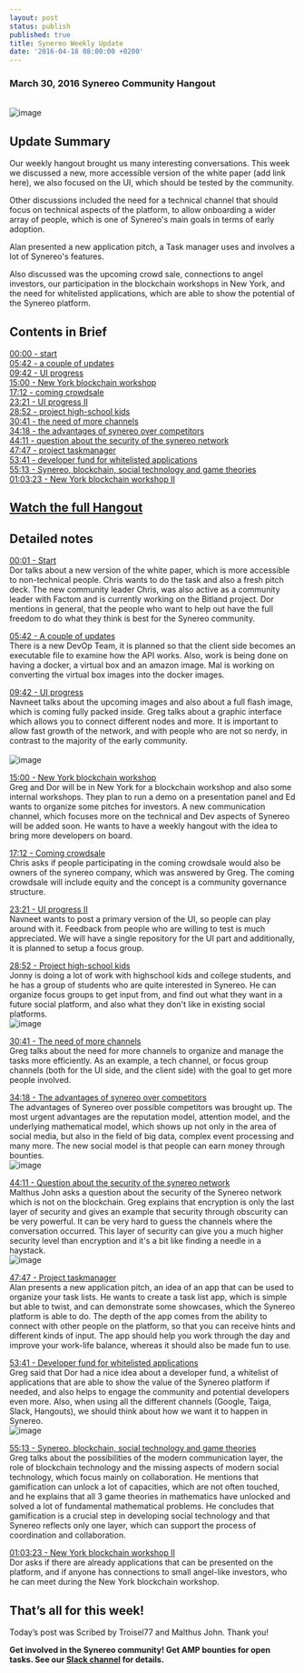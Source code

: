 ```yaml
---
layout: post
status: publish
published: true
title: Synereo Weekly Update
date: '2016-04-18 08:00:00 +0200'
---
```


### March 30, 2016 Synereo Community Hangout

<br>![image](http://i.imgur.com/qojfhEk.jpg)<br>

## Update Summary
Our weekly hangout brought us many interesting conversations. This week we discussed a new, more accessible version of the white paper (add link here), we also focused on the UI, which should be tested by the community.

Other discussions included the need for a technical channel that should focus on technical aspects of the platform, to allow onboarding a wider array of people, which is one of Synereo's main goals in terms of early adoption.

Alan presented a new application pitch, a Task manager uses and involves a lot of Synereo's features.  

Also discussed was the upcoming crowd sale, connections to angel investors, our participation in the blockchain workshops in New York, and the need for whitelisted applications, which are able to show the potential of the Synereo platform.

## Contents in Brief
[00:00 - start](https://www.youtube.com/watch?v=m_BxakTpizs)<BR>
[05:42 - a couple of updates](https://youtu.be/m_BxakTpizs?t=343)<BR>
[09:42 - UI progress](https://youtu.be/m_BxakTpizs?t=583)<BR>
[15:00 - New York blockchain workshop](https://youtu.be/m_BxakTpizs?t=900)<BR>
[17:12 - coming crowdsale](https://youtu.be/m_BxakTpizs?t=1032)<BR>
[23:21 - UI progress II](https://youtu.be/m_BxakTpizs?t=1401)<BR>
[28:52 - project high-school kids](https://youtu.be/m_BxakTpizs?t=1732)<BR>
[30:41 - the need of more channels](https://youtu.be/m_BxakTpizs?t=1841)<BR>
[34:18 - the advantages of synereo over competitors](https://youtu.be/m_BxakTpizs?t=2058)<BR>
[44:11 - question about the security of the synereo network](https://youtu.be/m_BxakTpizs?t=2651)<BR>
[47:47 - project taskmanager](https://youtu.be/m_BxakTpizs?t=2867)<BR>
[53:41 - developer fund for whitelisted applications](https://youtu.be/m_BxakTpizs?t=3221)<BR>
[55:13 - Synereo, blockchain, social technology and game theories](https://youtu.be/m_BxakTpizs?t=3313)<BR>
[01:03:23 - New York blockchain workshop II](https://youtu.be/m_BxakTpizs?t=3800)<BR>

## [Watch the full Hangout](https://www.youtube.com/watch?v=m_BxakTpizs)<BR>

## Detailed notes

[00:01 - Start](https://www.youtube.com/watch?v=m_BxakTpizs)<BR>
Dor talks about a new version of the white paper, which is more accessible to non-technical people. Chris wants to do the task and also a fresh pitch deck. The new community leader Chris, was also active as a community leader with Factom and is currently working on the Bitland project. Dor mentions in general, that the people who want to help out have the full freedom to do what they think is best for the Synereo community.

[05:42 - A couple of updates](https://youtu.be/m_BxakTpizs?t=343)<BR>
There is a new DevOp Team, it is planned so that the client side becomes an executable file to examine how the API works. Also, work is being done on having a docker, a virtual box and an amazon image. Mal is working on converting the virtual box images into the docker images.

[09:42 - UI progress](https://youtu.be/m_BxakTpizs?t=583)<BR>
Navneet talks about the upcoming images and also about a full flash image, which is coming fully packed inside. Greg talks about a graphic interface which allows you to connect different nodes and more. It is important to allow fast growth of the network, and with people who are not so nerdy, in contrast to the majority of the early community.  
<br>![image](http://blog.synereo.com/img/uploads/gui.jpg)<br>

[15:00 - New York blockchain workshop](https://youtu.be/m_BxakTpizs?t=900)<BR>
Greg and Dor will be in New York for a blockchain workshop and also some internal workshops. They plan to run a demo on a presentation panel and Ed wants to organize some pitches for investors. A new communication channel, which focuses more on the technical and Dev aspects of Synereo will be added soon. He wants to have a weekly hangout with the idea to bring more developers on board.

[17:12 - Coming crowdsale](https://youtu.be/m_BxakTpizs?t=1032)<BR>
Chris asks if people participating in the coming crowdsale would also be owners of the synereo company, which was answered by Greg. The coming crowdsale will include equity and the concept is a community governance structure.

[23:21 - UI progress II](https://youtu.be/m_BxakTpizs?t=1401)<BR>
Navneet wants to post a primary version of the UI, so people can play around with it. Feedback from people who are willing to test is much appreciated. We will have a single repository for the UI part and additionally, it is planned to setup a focus group.

[28:52 - Project high-school kids](https://youtu.be/m_BxakTpizs?t=1732)<BR>
Jonny is doing a lot of work with highschool kids and college students, and he has a group of students who are quite interested in Synereo. He can organize focus groups to get input from, and find out what they want in a future social platform, and also what they don't like in existing social platforms.
<br>![image](http://i.imgur.com/AqQZrD3.jpg)<br>

[30:41 - The need of more channels](https://youtu.be/m_BxakTpizs?t=1841)<BR>
Greg talks about the need for more channels to organize and manage the tasks more efficiently. As an example, a tech channel, or focus group channels (both for the UI side, and the client side) with the goal to get more people involved.

[34:18 -  The advantages of synereo over competitors](https://youtu.be/m_BxakTpizs?t=2058)<BR>
The advantages of Synereo over possible competitors was brought up. The most urgent advantages are the reputation model, attention model, and the underlying mathematical model, which shows up not only in the area of social media, but also in the field of big data, complex event processing and many more. The new social model is that people can earn money through bounties. 
<br>![image](http://i.imgur.com/qkOy7v1.jpg)<br>

[44:11 - Question about the security of the synereo network](https://youtu.be/m_BxakTpizs?t=2651)<BR>
Malthus John asks a question about the security of the Synereo network which is not on the blockchain. Greg explains that encryption is only the last layer of security and gives an example that security through obscurity can be very powerful. It can be very hard to guess the channels where the conversation occurred. This layer of security can give you a much higher security level than encryption and it's a bit like finding a needle in a haystack. 
<br>![image](http://i.imgur.com/1TmeQls.jpg)<br>

[47:47 - Project taskmanager](https://youtu.be/m_BxakTpizs?t=2867)<BR>
Alan presents a new application pitch, an idea of an app that can be used to organize your task lists. He wants to create a task list app, which is simple but able to twist, and can demonstrate some showcases, which the Synereo platform is able to do. The depth of the app comes from the ability to connect with other people on the platform, so that you can receive hints and different kinds of input. The app should help you work through the day and improve your work-life balance, whereas it should also be made fun to use.

[53:41 - Developer fund for whitelisted applications](https://youtu.be/m_BxakTpizs?t=3221)<BR>
Greg said that Dor had a nice idea about a developer fund, a whitelist of applications that are able to show the value of the Synereo platform if needed, and also helps to engage the community and potential developers even more. Also, when using all the different channels (Google, Taiga, Slack, Hangouts), we should think about how we want it to happen in Synereo. 
<br>![image](http://i.imgur.com/N8NjqWY.jpg)<br>

[55:13 - Synereo, blockchain, social technology and game theories](https://youtu.be/m_BxakTpizs?t=3313)<BR>
Greg talks about the possibilities of the modern communication layer, the role of blockchain technology and the missing aspects of modern social technology, which focus mainly on collaboration. He mentions that gamification can unlock a lot of capacities, which are not often touched, and he explains that all 3 game theories in mathematics have unlocked and solved a lot of fundamental mathematical problems. He concludes that gamification is a crucial step in developing social technology and that Synereo reflects only one layer, which can support the process of coordination and collaboration.

[01:03:23 - New York blockchain workshop II](https://youtu.be/m_BxakTpizs?t=3800)<BR>
Dor asks if there are already applications that can be presented on the platform, and if anyone has connections to small angel-like investors, who he can meet during the New York blockchain workshop. 

## That’s all for this week!

Today’s post was Scribed by Troisel77 and Malthus John. Thank you!

**Get involved in the Synereo community! Get AMP bounties for open tasks. See our [Slack channel](http://slack.synereo.com/) for details.**
